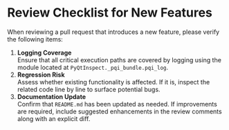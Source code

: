 # Review Checklist for New Features

When reviewing a pull request that introduces a new feature, please verify the following items:

1. **Logging Coverage**  
   Ensure that all critical execution paths are covered by logging using the module located at `PyQtInspect._pqi_bundle.pqi_log`.
2. **Regression Risk**  
   Assess whether existing functionality is affected. If it is, inspect the related code line by line to surface potential bugs.
3. **Documentation Update**  
   Confirm that `README.md` has been updated as needed. If improvements are required, include suggested enhancements in the review comments along with an explicit diff.
